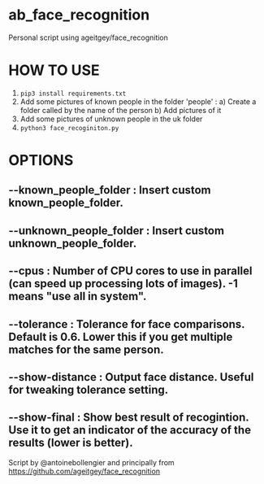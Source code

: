 # ab_face_recognition
Personal script using ageitgey/face_recognition


# HOW TO USE
1. ``pip3 install requirements.txt``
2. Add some pictures of known people in the folder 'people' :
  a) Create a folder called by the name of the person
  b) Add pictures of it
3. Add some pictures of unknown people in the uk folder
4. ``python3 face_recoginiton.py``

# OPTIONS

--known_people_folder : Insert custom known_people_folder.
  --
--unknown_people_folder : Insert custom unknown_people_folder.
  --
--cpus : Number of CPU cores to use in parallel (can speed up processing lots of images). -1 means "use all in system".
  --
--tolerance : Tolerance for face comparisons. Default is 0.6. Lower this if you get multiple matches for the same person.
  --
--show-distance : Output face distance. Useful for tweaking tolerance setting.
  --
--show-final : Show best result of recogintion. Use it to get an indicator of the accuracy of the results (lower is better).
  --
  
  Script by @antoinebollengier and principally from https://github.com/ageitgey/face_recognition
